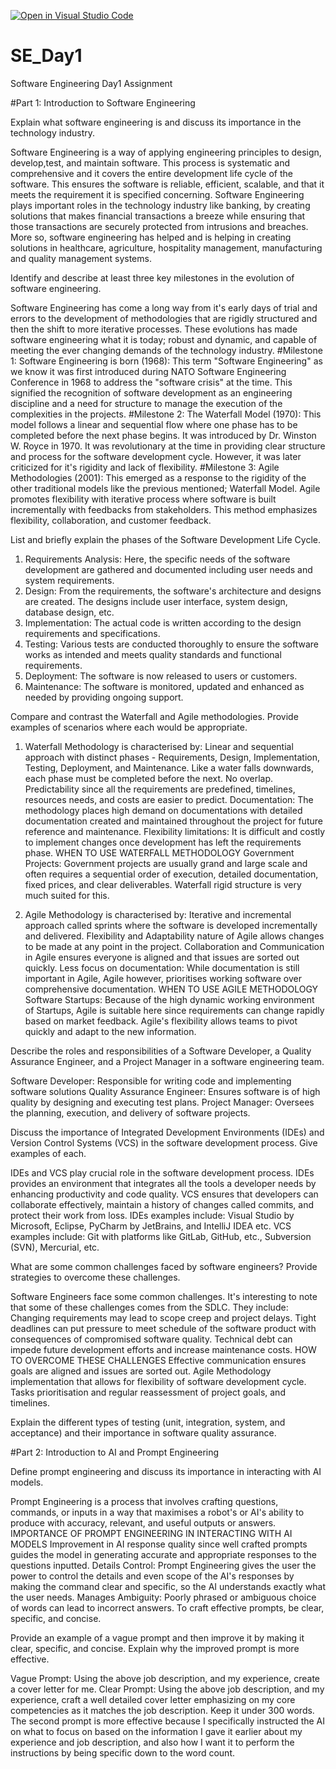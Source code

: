 [![Open in Visual Studio Code](https://classroom.github.com/assets/open-in-vscode-2e0aaae1b6195c2367325f4f02e2d04e9abb55f0b24a779b69b11b9e10269abc.svg)](https://classroom.github.com/online_ide?assignment_repo_id=15555557&assignment_repo_type=AssignmentRepo)
# SE_Day1
Software Engineering Day1 Assignment

#Part 1: Introduction to Software Engineering

Explain what software engineering is and discuss its importance in the technology industry.

Software Engineering is a way of applying engineering principles to design, develop,test, and maintain software. This process is systematic and comprehensive and it covers the entire development life cycle of the software. This ensures the software is reliable, efficient, scalable, and that it meets the requirement it is specified concerning.
Software Engineering plays important roles in the technology industry like banking, by creating solutions that makes financial transactions a breeze while ensuring that those transactions are securely protected from intrusions and breaches. More so, software engineering has helped and is helping in creating solutions in healthcare, agriculture, hospitality management, manufacturing and quality management systems.

Identify and describe at least three key milestones in the evolution of software engineering.

Software Engineering has come a long way from it's early days of trial and errors to the development of methodologies that are rigidly structured and then the shift to more iterative processes. These evolutions has made software engineering what it is today; robust and dynamic, and capable of meeting the ever changing demands of the technology industry.
#Milestone 1: Software Engineering is born (1968): This term "Software Engineering" as we know it was first introduced during NATO Software Engineering Conference in 1968 to address the "software crisis" at the time. This signified the recognition of software development as an engineering discipline and a need for structure to manage the execution of the complexities in the projects.
#Milestone 2: The Waterfall Model (1970): This model follows a linear and sequential flow where one phase has to be completed before the next phase begins. It was introduced by Dr. Winston W. Royce in 1970. It was revolutionary at the time in providing clear structure and process for the software development cycle. However, it was later criticized for it's rigidity and lack of flexibility.
#Milestone 3: Agile Methodologies (2001): This emerged as a response to the rigidity of the other traditional models like the previous mentioned; Waterfall Model. Agile promotes flexibility with iterative process where software is built incrementally with feedbacks from stakeholders. This method emphasizes flexibility, collaboration, and customer feedback.

List and briefly explain the phases of the Software Development Life Cycle.

1. Requirements Analysis: Here, the specific needs of the software development are gathered and documented including user needs and system requirements.
2. Design: From the requirements, the software's architecture and designs are created. The designs include user interface, system design, database design, etc.
3. Implementation: The actual code is written according to the design requirements and specifications.
4. Testing: Various tests are conducted thoroughly to ensure the software works as intended and meets quality standards and functional requirements.
5. Deployment: The software is now released to users or customers.
6. Maintenance: The software is monitored, updated and enhanced as needed by providing ongoing support.

Compare and contrast the Waterfall and Agile methodologies. Provide examples of scenarios where each would be appropriate.

1. Waterfall Methodology is characterised by:
Linear and sequential approach with distinct phases - Requirements, Design, Implementation, Testing, Deployment, and Maintenance. Like a water falls downwards, each phase must be completed before the next. No overlap.
Predictability since all the requirements are predefined, timelines, resources needs, and costs are easier to predict.
Documentation: The methodology places high demand on documentations with detailed documentation created and maintained throughout the project for future reference and maintenance.
Flexibility limitations: It is difficult and costly to implement changes once development has left the requirements phase.
WHEN TO USE WATERFALL METHODOLOGY
Government Projects: Government projects are usually grand and large scale and often requires a sequential order of execution, detailed documentation, fixed prices, and clear deliverables.
Waterfall rigid structure is very much suited for this.

2. Agile Methodology is characterised by:
Iterative and incremental approach called sprints where the software is developed incrementally and delivered.
Flexibility and Adaptability nature of Agile allows changes to be made at any point in the project.
Collaboration and Communication in Agile ensures everyone is aligned and that issues are sorted out quickly.
Less focus on documentation: While documentation is still important in Agile, Agile however, prioritises working software over comprehensive documentation.
WHEN TO USE AGILE METHODOLOGY
Software Startups: Because of the high dynamic working environment of Startups, Agile is suitable here since requirements can change rapidly based on market feedback. Agile's flexibility allows teams to pivot quickly and adapt to the new information.
   

Describe the roles and responsibilities of a Software Developer, a Quality Assurance Engineer, and a Project Manager in a software engineering team.

Software Developer: Responsible for writing code and implementing software solutions
Quality Assurance Engineer: Ensures software is of high quality by designing and executing test plans.
Project Manager: Oversees the planning, execution, and delivery of software projects.

Discuss the importance of Integrated Development Environments (IDEs) and Version Control Systems (VCS) in the software development process. Give examples of each.

IDEs and VCS play crucial role in the software development process. IDEs provides an environment that integrates all the tools a developer needs by enhancing productivity and code quality.
VCS ensures that developers can collaborate effectively, maintain a history of changes called commits, and protect their work from loss.
IDEs examples include: Visual Studio by Microsoft, Eclipse, PyCharm by JetBrains, and IntelliJ IDEA etc.
VCS examples include: Git with platforms like GitLab, GitHub, etc., Subversion (SVN), Mercurial, etc.

What are some common challenges faced by software engineers? Provide strategies to overcome these challenges.

Software Engineers face some common challenges. It's interesting to note that some of these challenges comes from the SDLC. They include: 
Changing requirements may lead to scope creep and project delays.
Tight deadlines can put pressure to meet schedule of the software product with consequences of compromised software quality.
Technical debt can impede future development efforts and increase maintenance costs.
HOW TO OVERCOME THESE CHALLENGES
Effective communication ensures goals are aligned and issues are sorted out.
Agile Methodology implementation that allows for flexibility of software development cycle.
Tasks prioritisation and regular reassessment of project goals, and timelines.

Explain the different types of testing (unit, integration, system, and acceptance) and their importance in software quality assurance.


#Part 2: Introduction to AI and Prompt Engineering


Define prompt engineering and discuss its importance in interacting with AI models.

Prompt Engineering is a process that involves crafting questions, commands, or inputs in a way that maximises a robot's or AI's ability to produce with accuracy, relevant, and useful outputs or answers.
IMPORTANCE OF PROMPT ENGINEERING IN INTERACTING WITH AI MODELS
Improvement in AI response quality since well crafted prompts guides the model in generating accurate and appropriate responses to the questions inputted.
Details Control: Prompt Engineering gives the user the power to control the details and even scope of the AI's responses by making the command clear and specific, so the AI understands exactly what the user needs.
Manages Ambiguity: Poorly phrased or ambiguous choice of words can lead to incorrect answers. To craft effective prompts, be clear, specific, and concise.


Provide an example of a vague prompt and then improve it by making it clear, specific, and concise. Explain why the improved prompt is more effective.

Vague Prompt: Using the above job description, and my experience, create a cover letter for me.
Clear Prompt: Using the above job description, and my experience, craft a well detailed cover letter emphasizing on my core competencies as it matches the job description. Keep it under 300 words.
The second prompt is more effective because I specifically instructed the AI on what to focus on based on the information I gave it earlier about my experience and job description, and also how I want it to perform the instructions by being specific down to the word count.
